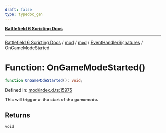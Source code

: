 ```yaml
---
draft: false
type: typedoc_gen
---
```


[**Battlefield 6 Scripting Docs**](../../../../_index.md)

***

[Battlefield 6 Scripting Docs](../../../../_index.md) / [mod](../../../_index.md) / [mod](../../_index.md) / [EventHandlerSignatures](../_index.md) / OnGameModeStarted

# Function: OnGameModeStarted()

```ts
function OnGameModeStarted(): void;
```

Defined in: [mod/index.d.ts:15975](https://github.com/battlefield-portal-community/portal-docs/blob/ff09b2690670f74de7e97198022e5a97ff1161ff/generators/santiago/mod/index.d.ts#L15975)

This will trigger at the start of the gamemode.

## Returns

`void`
